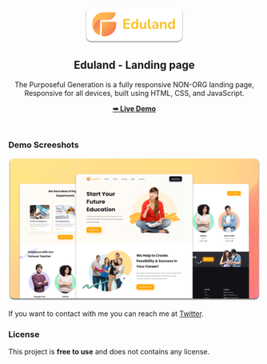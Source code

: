 <div align="center">
  
  <br />
  <br />
  
  <img src="./readme-images/project-logo.png" />

  <h2 align="center">Eduland - Landing page</h2>

  The Purposeful Generation is a fully responsive NON-ORG landing page, <br />Responsive for all devices, built using HTML, CSS, and JavaScript.

  <a href="https://brightsitedevapp.github.io/TPG/"><strong>➥ Live Demo</strong></a>

</div>

<br />

### Demo Screeshots

![TPG Desktop Demo](./readme-images/desktop.png "Desktop Demo")



If you want to contact with me you can reach me at [Twitter](https://www.twitter.com/codewithsadee).

### License

This project is **free to use** and does not contains any license.
